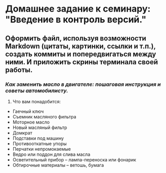 # Домашнее задание к семинару: "Введение в контроль версий."

## Оформить файл, используя возможности Markdown (цитаты, картинки, ссылки и т.п.), создать коммиты и попередвигаться между ними. И приложить скрины терминала своей работы.

### ***Как заменить масло в двигателе: пошаговая инструкция и советы автомобилисту.***

1. Что вам понадобится:

- Гаечный ключ
- Съемник масляного фильтра
- Моторное масло
- Новый масляный фильтр
- Домкрат
- Подставки под машину
- Противооткатные упоры
- Перчатки непромокаемые
- Ведро или поддон для слива масла
- Осветительный прибор – лампа-переноска или фонарик
- Обтирочные материалы – ветошь, бумага
